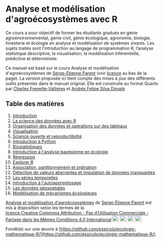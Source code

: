 # Analyse et modélisation d'agroécosystèmes avec R

Ce cours a pour objectif de former les étudiants gradués en génie agroenvironnemental, génie civil, génie écologique, agronomie, biologie, foresterie et écologie en analyse et modélisation de systèmes vivants. Les sujets traités sont l’introduction au langage de programmation R, l’analyse statistique descriptive, la visualisation, la modélisation inférentielle, prédictive et déterministe.

Ce manuel est basé sur le cours Analyse et modélisation d'agroécosystèmes de <a xmlns:cc="http://creativecommons.org/ns#" href="https://essicolo.github.io/ecologie-mathematique-R/" property="cc:attributionName" rel="cc:attributionURL">Serge-Étienne Parent</a> (voir [licence](http://creativecommons.org/licenses/by-nc-sa/4.0/?ref=chooser-v1) au bas de la page). La version proposée ici tient compte des mises à jour des différents outils présentés dans le manuel original. Elle est construite au format Quarto par <a xmlns:cc="http://creativecommons.org/ns#" href="https://github.com/chavalli" property="cc:attributionName" rel="cc:attributionURL">Charles Frenette-Vallières</a> et <a xmlns:cc="http://creativecommons.org/ns#" href="https://github.com/afsilvad" property="cc:attributionName" rel="cc:attributionURL">Andrés Felipe Silva Dimaté</a>

## Table des matières

1.  [Introduction](01-intro.qmd)
2.  [La science des données avec R](02-R.qmd)
3.  [Organisation des données et opérations sur des tableaux](03-tableaux.qmd)
4.  [Visualisation](04-visualisation.qmd)
5.  [Science ouverte et reproductibilité](05-github.qmd)
6.  [Introduction à Python](06-python.qmd)
7.  [Biostatistiques](07a-biostats.qmd)
8.  [Introduction à l'analyse bayésienne en écologie](07b-bayes.qmd)
9.  [Régression](08-regression.qmd)
10. [Explorer R](09-explorer.qmd)
11. [Association, partitionnement et ordination](10-ordination.qmd)
12. [Détection de valeurs aberrantes et imputation de données manquantes](11-imputation.qmd)
13. [Les séries temporelles](12-series-temporelles.qmd)
14. [Introduction à l'autoapprentissage](13-autoapprentissage.qmd)
15. [Les données géospatiales](14-donnees-spatiales)
16. [Modélisation de mécanismes écologiques](15-modelisation.qmd)

<p xmlns:cc="http://creativecommons.org/ns#" xmlns:dct="http://purl.org/dc/terms/"><a property="dct:title" rel="cc:attributionURL" href="https://essicolo.github.io/ecologie-mathematique-R/">Analyse et modélisation d'agroécosystèmes</a> de <a rel="cc:attributionURL dct:creator" property="cc:attributionName" href="https://github.com/essicolo/ecologie-mathematique-R/">Serge-Étienne Parent</a> est mis à disposition selon les termes de la <a href="http://creativecommons.org/licenses/by-nc-sa/4.0/?ref=chooser-v1" target="_blank" rel="license noopener noreferrer" style="display:inline-block;">licence Creative Commons Attribution - Pas d’Utilisation Commerciale - Partage dans les Mêmes Conditions 4.0 International<img style="height:22px!important;margin-left:3px;vertical-align:text-bottom;" src="https://mirrors.creativecommons.org/presskit/icons/cc.svg?ref=chooser-v1"><img style="height:22px!important;margin-left:3px;vertical-align:text-bottom;" src="https://mirrors.creativecommons.org/presskit/icons/by.svg?ref=chooser-v1"><img style="height:22px!important;margin-left:3px;vertical-align:text-bottom;" src="https://mirrors.creativecommons.org/presskit/icons/nc.svg?ref=chooser-v1"><img style="height:22px!important;margin-left:3px;vertical-align:text-bottom;" src="https://mirrors.creativecommons.org/presskit/icons/sa.svg?ref=chooser-v1"></a></p> 

Fondé(e) sur une œuvre à [https://github.com/essicolo/ecologie-mathematique-R/](https://github.com/essicolo/ecologie-mathematique-R/).
